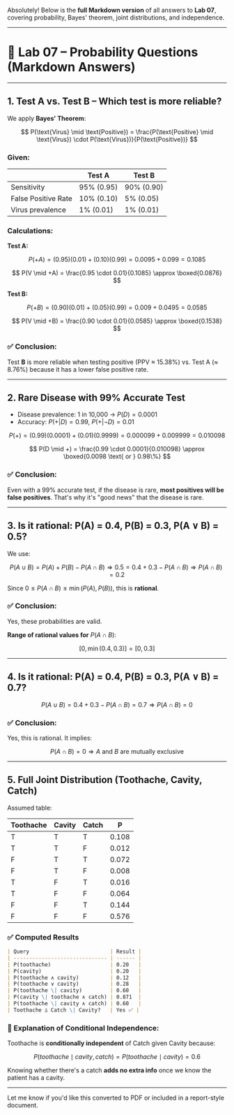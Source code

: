 Absolutely! Below is the **full Markdown version** of all answers to **Lab 07**, covering probability, Bayes' theorem, joint distributions, and independence.

---

# 🧪 Lab 07 – Probability Questions (Markdown Answers)

---

## **1. Test A vs. Test B – Which test is more reliable?**

We apply **Bayes' Theorem**:

$$
P(\text{Virus} \mid \text{Positive}) = \frac{P(\text{Positive} \mid \text{Virus}) \cdot P(\text{Virus})}{P(\text{Positive})}
$$

### **Given:**

|                     | Test A     | Test B     |
| ------------------- | ---------- | ---------- |
| Sensitivity         | 95% (0.95) | 90% (0.90) |
| False Positive Rate | 10% (0.10) | 5% (0.05)  |
| Virus prevalence    | 1% (0.01)  | 1% (0.01)  |

### **Calculations:**

**Test A:**

$$
P(+A) = (0.95)(0.01) + (0.10)(0.99) = 0.0095 + 0.099 = 0.1085
$$

$$
P(V \mid +A) = \frac{0.95 \cdot 0.01}{0.1085} \approx \boxed{0.0876}
$$

**Test B:**

$$
P(+B) = (0.90)(0.01) + (0.05)(0.99) = 0.009 + 0.0495 = 0.0585
$$

$$
P(V \mid +B) = \frac{0.90 \cdot 0.01}{0.0585} \approx \boxed{0.1538}
$$

### ✅ **Conclusion:**

Test **B** is more reliable when testing positive (PPV ≈ 15.38%) vs. Test A (≈ 8.76%) because it has a lower false positive rate.

---

## **2. Rare Disease with 99% Accurate Test**

- Disease prevalence: 1 in 10,000 → $P(D) = 0.0001$
- Accuracy: $P(+|D) = 0.99$, $P(+|\neg D) = 0.01$

$$
P(+) = (0.99)(0.0001) + (0.01)(0.9999) = 0.000099 + 0.009999 = 0.010098
$$

$$
P(D \mid +) = \frac{0.99 \cdot 0.0001}{0.010098} \approx \boxed{0.0098 \text{ or } 0.98\%}
$$

### ✅ **Conclusion:**

Even with a 99% accurate test, if the disease is rare, **most positives will be false positives**.
That's why it's "good news" that the disease is rare.

---

## **3. Is it rational: P(A) = 0.4, P(B) = 0.3, P(A ∨ B) = 0.5?**

We use:

$$
P(A \cup B) = P(A) + P(B) - P(A \cap B)
\Rightarrow 0.5 = 0.4 + 0.3 - P(A \cap B)
\Rightarrow P(A \cap B) = 0.2
$$

Since $0 \leq P(A \cap B) \leq \min(P(A), P(B))$, this is **rational**.

### ✅ **Conclusion:**

Yes, these probabilities are valid.

**Range of rational values for** $P(A \cap B)$:

$$
[0, \min(0.4, 0.3)] = [0, 0.3]
$$

---

## **4. Is it rational: P(A) = 0.4, P(B) = 0.3, P(A ∨ B) = 0.7?**

$$
P(A \cup B) = 0.4 + 0.3 - P(A \cap B) = 0.7
\Rightarrow P(A \cap B) = 0
$$

### ✅ **Conclusion:**

Yes, this is rational. It implies:

$$
P(A \cap B) = 0 \Rightarrow A \text{ and } B \text{ are mutually exclusive}
$$

---

## **5. Full Joint Distribution (Toothache, Cavity, Catch)**

Assumed table:

| Toothache | Cavity | Catch | P     |
| --------- | ------ | ----- | ----- |
| T         | T      | T     | 0.108 |
| T         | T      | F     | 0.012 |
| F         | T      | T     | 0.072 |
| F         | T      | F     | 0.008 |
| T         | F      | T     | 0.016 |
| T         | F      | F     | 0.064 |
| F         | F      | T     | 0.144 |
| F         | F      | F     | 0.576 |

### ✅ Computed Results

```markdown
| Query                          | Result |
| ------------------------------ | ------ |
| P(toothache)                   | 0.20   |
| P(cavity)                      | 0.20   |
| P(toothache ∧ cavity)          | 0.12   |
| P(toothache ∨ cavity)          | 0.28   |
| P(toothache \| cavity)         | 0.60   |
| P(cavity \| toothache ∧ catch) | 0.871  |
| P(toothache \| cavity ∧ catch) | 0.60   |
| Toothache ⫫ Catch \| Cavity?   | Yes ✅ |
```

### 📘 Explanation of Conditional Independence:

Toothache is **conditionally independent** of Catch given Cavity because:

$$
P(toothache \mid cavity, catch) = P(toothache \mid cavity) = 0.6
$$

Knowing whether there's a catch **adds no extra info** once we know the patient has a cavity.

---

Let me know if you'd like this converted to PDF or included in a report-style document.
